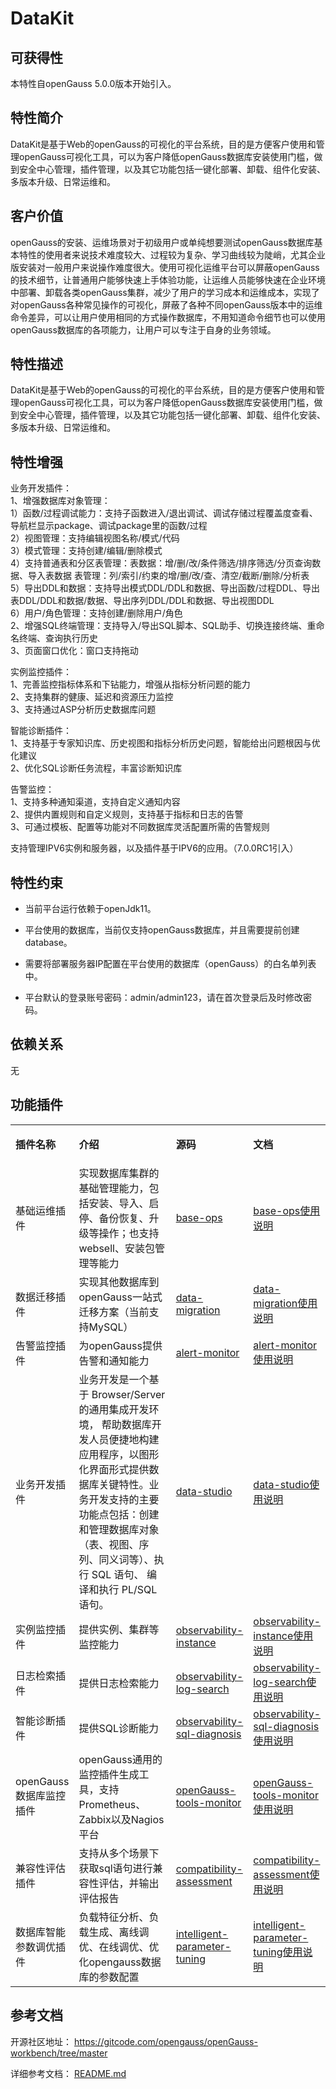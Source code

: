 ﻿# DataKit

## 可获得性<a name="section56086982"></a>

本特性自openGauss 5.0.0版本开始引入。

## 特性简介<a name="section35020791"></a>

DataKit是基于Web的openGauss的可视化的平台系统，目的是方便客户使用和管理openGauss可视化工具，可以为客户降低openGauss数据库安装使用门槛，做到安全中心管理，插件管理，以及其它功能包括一键化部署、卸载、组件化安装、多版本升级、日常运维和。
## 客户价值<a name="section46751668"></a>

openGauss的安装、运维场景对于初级用户或单纯想要测试openGauss数据库基本特性的使用者来说技术难度较大、过程较为复杂、学习曲线较为陡峭，尤其企业版安装对一般用户来说操作难度很大。使用可视化运维平台可以屏蔽openGauss的技术细节，让普通用户能够快速上手体验功能，让运维人员能够快速在企业环境中部署、卸载各类openGauss集群，减少了用户的学习成本和运维成本，实现了对openGauss各种常见操作的可视化，屏蔽了各种不同openGauss版本中的运维命令差异，可以让用户使用相同的方式操作数据库，不用知道命令细节也可以使用openGauss数据库的各项能力，让用户可以专注于自身的业务领域。
## 特性描述<a name="section18111828"></a>

DataKit是基于Web的openGauss的可视化的平台系统，目的是方便客户使用和管理openGauss可视化工具，可以为客户降低openGauss数据库安装使用门槛，做到安全中心管理，插件管理，以及其它功能包括一键化部署、卸载、组件化安装、多版本升级、日常运维和。

## 特性增强<a name="section28788730"></a>

业务开发插件：\
1、增强数据库对象管理：\
1）函数/过程调试能力：支持子函数进入/退出调试、调试存储过程覆盖度查看、导航栏显示package、调试package里的函数/过程\
2）视图管理：支持编辑视图名称/模式/代码\
3）模式管理：支持创建/编辑/删除模式\
4）支持普通表和分区表管理：表数据：增/删/改/条件筛选/排序筛选/分页查询数据、导入表数据
表管理：列/索引/约束的增/删/改/查、清空/截断/删除/分析表\
5）导出DDL和数据：支持导出模式DDL/DDL和数据、导出函数/过程DDL、导出表DDL/DDL和数据/数据、导出序列DDL/DDL和数据、导出视图DDL\
6）用户/角色管理：支持创建/删除用户/角色\
2、增强SQL终端管理：支持导入/导出SQL脚本、SQL助手、切换连接终端、重命名终端、查询执行历史\
3、页面窗口优化：窗口支持拖动

实例监控插件：\
1、完善监控指标体系和下钻能力，增强从指标分析问题的能力\
2、支持集群的健康、延迟和资源压力监控\
3、支持通过ASP分析历史数据库问题

智能诊断插件：\
1、支持基于专家知识库、历史视图和指标分析历史问题，智能给出问题根因与优化建议\
2、优化SQL诊断任务流程，丰富诊断知识库

告警监控：\
1、支持多种通知渠道，支持自定义通知内容\
2、提供内置规则和自定义规则，支持基于指标和日志的告警\
3、可通过模板、配置等功能对不同数据库灵活配置所需的告警规则

支持管理IPV6实例和服务器，以及插件基于IPV6的应用。（7.0.0RC1引入）

## 特性约束<a name="section06531946143616"></a>

- 当前平台运行依赖于openJdk11。

- 平台使用的数据库，当前仅支持openGauss数据库，并且需要提前创建database。

- 需要将部署服务器IP配置在平台使用的数据库（openGauss）的白名单列表中。

- 平台默认的登录账号密码：admin/admin123，请在首次登录后及时修改密码。

## 依赖关系<a name="section57771982"></a>

无

## 功能插件

<a name="table1652718018281"></a>
<table><tbody>
<tr id="row14118151122812"><td class="cellrowborder" valign="top" width="20%"><p id="p10118181152814"><a name="p10118181152814"></a><a name="p10118181152814"></a><strong id="b1711814115287"><a name="b1711814115287"></a><a name="b1711814115287"></a><span>插件名称</span></strong></p>
</td>
<td class="cellrowborder" valign="top" width="40%"><p id="p1311815110284"><a name="p1311815110284"></a><a name="p1311815110284"></a><strong id="b511810110288"><a name="b511810110288"></a><a name="b511810110288"></a><span>介绍</span></strong></p>
</td>
<td class="cellrowborder" valign="top" width="20%"><p id="p1311815110284"><a name="p1311815110284"></a><a name="p1311815110284"></a><strong id="b511810110288"><a name="b511810110288"></a><a name="b511810110288"></a><span>源码</span></strong></p>
</td>
<td class="cellrowborder" valign="top" width="20%"><p id="p1311815110284"><a name="p1311815110284"></a><a name="p1311815110284"></a><strong id="b511810110288"><a name="b511810110288"></a><a name="b511810110288"></a><span>文档</span></strong></p>
</td>
</tr>
<tr> 
<td>基础运维插件</td>
<td>实现数据库集群的基础管理能力，包括安装、导入、启停、备份恢复、升级等操作；也支持websell、安装包管理等能力</td>
<td><a href="https://gitcode.com/opengauss/openGauss-workbench/tree/master/plugins/base-ops">base-ops</a></td>
<td><a href="https://gitcode.com/opengauss/openGauss-workbench/blob/master/plugins/base-ops/README.md ">base-ops使用说明</a></td>
</tr>
<tr> 
<td>数据迁移插件</td>
<td>实现其他数据库到openGauss一站式迁移方案（当前支持MySQL）</td>
<td><a href="https://gitcode.com/opengauss/openGauss-workbench/tree/master/plugins/data-migration">data-migration</a></td>
<td><a href="https://gitcode.com/opengauss/openGauss-workbench/blob/master/plugins/data-migration/README.md ">data-migration使用说明</a></td>
</tr>
<tr> 
<td>告警监控插件</td>
<td>为openGauss提供告警和通知能力</td>
<td><a href="https://gitcode.com/opengauss/openGauss-workbench/tree/master/plugins/alert-monitor">alert-monitor</a></td>
<td><a href="https://gitcode.com/opengauss/openGauss-workbench/blob/master/plugins/alert-monitor/README.md ">alert-monitor使用说明</a></td>
</tr>
<tr> 
<td>业务开发插件</td>
<td>业务开发是一个基于 Browser/Server 的通用集成开发环境， 帮助数据库开发人员便捷地构建应用程序，以图形化界面形式提供数据库关键特性。业务开发支持的主要功能点包括：创建和管理数据库对象（表、视图、序列、同义词等）、执行 SQL 语句、 编译和执行 PL/SQL语句。</td>
<td><a href="https://gitcode.com/opengauss/openGauss-workbench/tree/master/plugins/data-studio">data-studio</a></td>
<td><a href="https://gitcode.com/opengauss/openGauss-workbench/blob/master/plugins/data-studio/readme.md ">data-studio使用说明</a></td>
</tr>
<tr> 
<td>实例监控插件</td>
<td>提供实例、集群等监控能力</td>
<td><a href="https://gitcode.com/opengauss/openGauss-workbench/tree/master/plugins/observability-instance">observability-instance</a></td>
<td><a href="https://gitcode.com/opengauss/openGauss-workbench/blob/master/plugins/observability-instance/README.md ">observability-instance使用说明</a></td>
</tr>
<tr> 
<td>日志检索插件</td>
<td>提供日志检索能力</td>
<td><a href="https://gitcode.com/opengauss/openGauss-workbench/tree/master/plugins/observability-log-search">observability-log-search</a></td>
<td><a href="https://gitcode.com/opengauss/openGauss-workbench/blob/master/plugins/observability-log-search/README.md ">observability-log-search使用说明</a></td>
</tr>
<tr> 
<td>智能诊断插件</td>
<td>提供SQL诊断能力</td>
<td><a href="https://gitcode.com/opengauss/openGauss-workbench/tree/master/plugins/observability-sql-diagnosis">observability-sql-diagnosis</a></td>
<td><a href="https://gitcode.com/opengauss/openGauss-workbench/blob/master/plugins/observability-sql-diagnosis/README.md ">observability-sql-diagnosis使用说明</a></td>
</tr>
<tr> 
<td>openGauss数据库监控插件</td>
<td>openGauss通用的监控插件生成工具，支持Prometheus、Zabbix以及Nagios平台</td>
<td><a href="https://gitcode.com/opengauss/openGauss-workbench/tree/master/plugins/openGauss-tools-monitor">openGauss-tools-monitor</a></td>
<td><a href="https://gitcode.com/opengauss/openGauss-workbench/blob/master/plugins/openGauss-tools-monitor/README.md ">openGauss-tools-monitor使用说明</a></td>
</tr>
<tr> 
<td>兼容性评估插件</td>
<td>支持从多个场景下获取sql语句进行兼容性评估，并输出评估报告</td>
<td><a href="https://gitcode.com/opengauss/openGauss-workbench/tree/master/plugins/compatibility-assessment">compatibility-assessment</a></td>
<td><a href="https://gitcode.com/opengauss/openGauss-workbench/blob/master/plugins/compatibility-assessment/README.md ">compatibility-assessment使用说明</a></td>
</tr>
<tr> 
<td>数据库智能参数调优插件</td>
<td>负载特征分析、负载生成、离线调优、在线调优、优化opengauss数据库的参数配置</td>
<td><a href="https://gitcode.com/opengauss/openGauss-workbench/tree/master/plugins/intelligent-parameter-tuning"> intelligent-parameter-tuning</a></td>
<td><a href="https://gitcode.com/opengauss/openGauss-workbench/blob/master/plugins/intelligent-parameter-tuning/README.md "> intelligent-parameter-tuning使用说明</a></td>
</tr>
</tbody>
</table>

## 参考文档<a name="section57771982"></a>

开源社区地址： https://gitcode.com/opengauss/openGauss-workbench/tree/master

详细参考文档： <a href="https://gitcode.com/opengauss/openGauss-workbench/blob/master/README.md ">README.md</a>